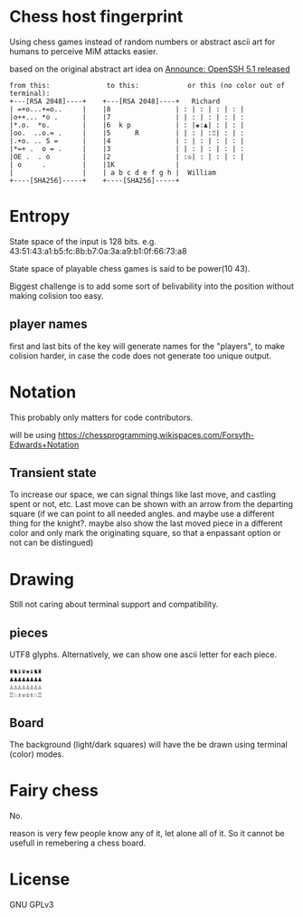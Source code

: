 Chess host fingerprint
======================

Using chess games instead of random numbers or abstract ascii art for humans to perceive MiM attacks easier.

based on the original abstract art idea on [Announce: OpenSSH 5.1 released](http://lists.mindrot.org/pipermail/openssh-unix-dev/2008-July/026693.html)

```
from this:              to this:            or this (no color out of terminal):
+---[RSA 2048]----+    +---[RSA 2048]----+   Richard
| =+o...+=o..     |    |8                | : | : | : | : |
|o++... *o .      |    |7                | | : | : | : | :
|*.o.  *o.        |    |6  k p           | : |♚:♟| : | : |
|oo.  ..o.= .     |    |5      R         | | : | :♖| : | :
|.+o. .. S =      |    |4                | : | : | : | : |
|*=+ .  o = .     |    |3                | | : | : | : | :
|OE .  . o        |    |2                | :♔| : | : | : |
| o     .         |    |1K               |
|                 |    | a b c d e f g h |  William
+----[SHA256]-----+    +----[SHA256]-----+
```

Entropy
=======

State space of the input is 128 bits. e.g. 43:51:43:a1:b5:fc:8b:b7:0a:3a:a9:b1:0f:66:73:a8

State space of playable chess games is said to be power(10 43).

Biggest challenge is to add some sort of belivability into the position without making colision too easy.

player names
------------

first and last bits of the key will generate names for the "players", to make colision harder, in case the code does not generate too unique output.

Notation
========

This probably only matters for code contributors.

will be using https://chessprogramming.wikispaces.com/Forsyth-Edwards+Notation


Transient state
---------------

To increase our space, we can signal things like last move, and castling spent or not, etc. Last move can be shown with an arrow from the departing square (if we can point to all needed angles. and maybe use a different thing for the knight?. maybe also show the last moved piece in a different color and only mark the originating square, so that a enpassant option or not can be distingued)

Drawing
=======

Still not caring about terminal support and compatibility.

pieces
------

UTF8 glyphs. Alternatively, we can show one ascii letter for each piece.

```
♜♞♝♛♚♝♞♜
♟♟♟♟♟♟♟♟
♙♙♙♙♙♙♙♙
♖♘♗♕♔♗♘♖
```

Board
-----

The background (light/dark squares) will have the be drawn using terminal (color) modes.



Fairy chess
===========

No.

reason is very few people know any of it, let alone all of it. So it cannot be usefull in remebering a chess board.

License
=======

GNU GPLv3
